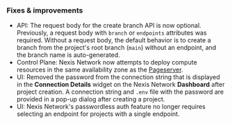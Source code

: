 ### Fixes & improvements

- API: The request body for the create branch API is now optional. Previously, a request body with `branch` or `endpoints` attributes was required. Without a request body, the default behavior is to create a branch from the project's root branch (`main`) without an endpoint, and the branch name is auto-generated.
- Control Plane: Nexis Network now attempts to deploy compute resources in the same availability zone as the [Pageserver](/docs/reference/glossary#pageserver).
- UI: Removed the password from the connection string that is displayed in the **Connection Details** widget on the Nexis Network **Dashboard** after project creation. A connection string and `.env` file with the password are provided in a pop-up dialog after creating a project.
- UI: Nexis Network's passwordless auth feature no longer requires selecting an endpoint for projects with a single endpoint.
